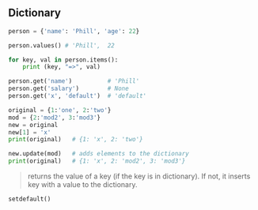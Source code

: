 ## Dictionary
```python
person = {'name': 'Phill', 'age': 22}

person.values() # 'Phill',  22

for key, val in person.items():
    print (key, "=>", val)

person.get('name')          # 'Phill'
person.get('salary')        # None
person.get('x', 'default')  # 'default'
```


```python
original = {1:'one', 2:'two'}
mod = {2:'mod2', 3:'mod3'}
new = original
new[1] = 'x'
print(original)   # {1: 'x', 2: 'two'}

new.update(mod)   # adds elements to the dictionary
print(original)   # {1: 'x', 2: 'mod2', 3: 'mod3'}
```


> returns the value of a key (if the key is in dictionary). If not, it inserts key with a value to the dictionary.
```python
setdefault() 
```
